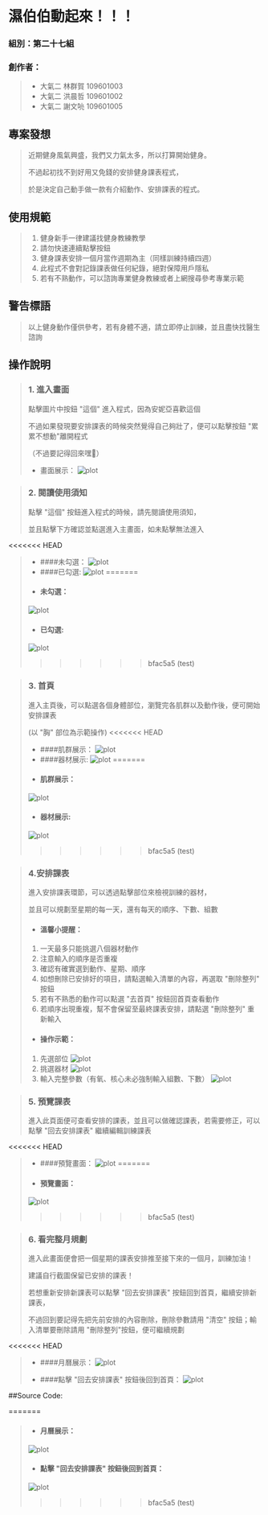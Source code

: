 # 濕伯伯動起來！！！

### 組別：第二十七組
### 創作者：
>* 大氣二 林群賀 109601003
>* 大氣二 洪晨哲 109601002
>* 大氣二 謝文喨 109601005

## 專案發想
>近期健身風氣興盛，我們又力氣太多，所以打算開始健身。
> 
>不過起初找不到好用又免錢的安排健身課表程式， 
> 
>於是決定自己動手做一款有介紹動作、安排課表的程式。


## 使用規範
>1. 健身新手一律建議找健身教練教學
>2. 請勿快速連續點擊按鈕
>3. 健身課表安排一個月當作週期為主（同樣訓練持續四週）
>4. 此程式不會對記錄課表做任何紀錄，絕對保障用戶隱私
>5. 若有不熟動作，可以諮詢專業健身教練或者上網搜尋參考專業示範

## 警告標語
>以上健身動作僅供參考，若有身體不適，請立即停止訓練，並且盡快找醫生諮詢

## 操作說明
>### 1. 進入畫面
>點擊圖片中按鈕 "這個" 進入程式，因為安妮亞喜歡這個
> 
>不過如果發現要安排課表的時候突然覺得自己夠壯了，便可以點擊按鈕 "累累不想動"離開程式
>   
>（不過要記得回來嘿🤗）
> 
>* 畫面展示：
> ![plot](https://s3.us-west-2.amazonaws.com/secure.notion-static.com/2cdfa988-02a3-4a42-bda4-524c77881703/LoginPage.png?X-Amz-Algorithm=AWS4-HMAC-SHA256&X-Amz-Content-Sha256=UNSIGNED-PAYLOAD&X-Amz-Credential=AKIAT73L2G45EIPT3X45%2F20220707%2Fus-west-2%2Fs3%2Faws4_request&X-Amz-Date=20220707T181433Z&X-Amz-Expires=86400&X-Amz-Signature=9423a7b0b25f6147e821ccc2fe2c959c6e7ca51c012e8521dd544e5e70a55304&X-Amz-SignedHeaders=host&response-content-disposition=filename%20%3D%22LoginPage.png%22&x-id=GetObject)

>### 2. 閱讀使用須知
>   點擊 "這個" 按鈕進入程式的時候，請先閱讀使用須知，
> 
>   並且點擊下方確認並點選進入主畫面，如未點擊無法進入
> 
<<<<<<< HEAD
>* ####未勾選：
> ![plot](https://s3.us-west-2.amazonaws.com/secure.notion-static.com/71f2f7b8-650d-4f7d-b72d-495c41b476ff/RuleUnchecked.png?X-Amz-Algorithm=AWS4-HMAC-SHA256&X-Amz-Content-Sha256=UNSIGNED-PAYLOAD&X-Amz-Credential=AKIAT73L2G45EIPT3X45%2F20220707%2Fus-west-2%2Fs3%2Faws4_request&X-Amz-Date=20220707T181516Z&X-Amz-Expires=86400&X-Amz-Signature=f579521421bcba35e00f410c2fb655d8790aa42ff810b3b5cd302aa6523e22d9&X-Amz-SignedHeaders=host&response-content-disposition=filename%20%3D%22RuleUnchecked.png%22&x-id=GetObject)
>* ####已勾選:
> ![plot](https://s3.us-west-2.amazonaws.com/secure.notion-static.com/27ece2c0-58fa-4617-b015-cce6b310ad03/RuleChecked.png?X-Amz-Algorithm=AWS4-HMAC-SHA256&X-Amz-Content-Sha256=UNSIGNED-PAYLOAD&X-Amz-Credential=AKIAT73L2G45EIPT3X45%2F20220707%2Fus-west-2%2Fs3%2Faws4_request&X-Amz-Date=20220707T181536Z&X-Amz-Expires=86400&X-Amz-Signature=207482655a50198c4b63d1eaf52b391c1875ad44a6dfbaf37e8a73bcf9e20bb0&X-Amz-SignedHeaders=host&response-content-disposition=filename%20%3D%22RuleChecked.png%22&x-id=GetObject)
=======
>* #### 未勾選：
> ![plot](https://img.onl/NzhgqW)
>* #### 已勾選:
> ![plot](https://img.onl/h55fsd)
>>>>>>> bfac5a5 (test)

>### 3. 首頁
>進入主頁後，可以點選各個身體部位，瀏覽完各肌群以及動作後，便可開始安排課表
> 
>(以 "胸" 部位為示範操作)
<<<<<<< HEAD
>* ####肌群展示：
> ![plot](https://s3.us-west-2.amazonaws.com/secure.notion-static.com/145c75ba-ade9-4777-aa44-b1860b736f96/HomeChest.png?X-Amz-Algorithm=AWS4-HMAC-SHA256&X-Amz-Content-Sha256=UNSIGNED-PAYLOAD&X-Amz-Credential=AKIAT73L2G45EIPT3X45%2F20220707%2Fus-west-2%2Fs3%2Faws4_request&X-Amz-Date=20220707T182025Z&X-Amz-Expires=86400&X-Amz-Signature=eb299883ce09c89857fa22c48785fe377bfd80a9a2c9b801361db0fa6873aca1&X-Amz-SignedHeaders=host&response-content-disposition=filename%20%3D%22HomeChest.png%22&x-id=GetObject)
>* ####器材展示:
> ![plot](https://s3.us-west-2.amazonaws.com/secure.notion-static.com/9f577846-67a2-48b5-890b-4f878ee080eb/HomeChestGif.png?X-Amz-Algorithm=AWS4-HMAC-SHA256&X-Amz-Content-Sha256=UNSIGNED-PAYLOAD&X-Amz-Credential=AKIAT73L2G45EIPT3X45%2F20220707%2Fus-west-2%2Fs3%2Faws4_request&X-Amz-Date=20220707T181953Z&X-Amz-Expires=86400&X-Amz-Signature=23b768998b2b85b05c6bd21a71aa0dd1568e128a8d540aea83907a70932e3cd9&X-Amz-SignedHeaders=host&response-content-disposition=filename%20%3D%22HomeChestGif.png%22&x-id=GetObject)
=======
>* #### 肌群展示：
> ![plot](https://img.onl/N7UnAl)
>* #### 器材展示:
> ![plot](https://img.onl/uRnmsL)
>>>>>>> bfac5a5 (test)

>### 4.安排課表
>進入安排課表環節，可以透過點擊部位來檢視訓練的器材，
> 
>並且可以規劃至星期的每一天，還有每天的順序、下數、組數
>
>* #### 溫馨小提醒：
> 1. 一天最多只能挑選八個器材動作
> 2. 注意輸入的順序是否重複
> 3. 確認有確實選到動作、星期、順序
> 4. 如想刪除已安排好的項目，請點選輸入清單的內容，再選取 "刪除整列" 按鈕
> 5. 若有不熟悉的動作可以點選 "去首頁" 按鈕回首頁查看動作
> 6. 若順序出現重複，幫不會保留至最終課表安排，請點選 "刪除整列" 重新輸入
>
>*  #### 操作示範：
> 1. 先選部位
>  ![plot](https://s3.us-west-2.amazonaws.com/secure.notion-static.com/eca08615-d96d-418b-aff5-c61707e81c56/Curriculum1.png?X-Amz-Algorithm=AWS4-HMAC-SHA256&X-Amz-Content-Sha256=UNSIGNED-PAYLOAD&X-Amz-Credential=AKIAT73L2G45EIPT3X45%2F20220707%2Fus-west-2%2Fs3%2Faws4_request&X-Amz-Date=20220707T181810Z&X-Amz-Expires=86400&X-Amz-Signature=76ff2c9d9881a184fd391331cf6dbb3d2d37b326f7e13ef8cd6eee542a669cf2&X-Amz-SignedHeaders=host&response-content-disposition=filename%20%3D%22Curriculum1.png%22&x-id=GetObject)
> 2. 挑選器材
>  ![plot](https://s3.us-west-2.amazonaws.com/secure.notion-static.com/63ce800c-948c-4915-9cb9-0c2f6b0b75f2/Curriculum2.png?X-Amz-Algorithm=AWS4-HMAC-SHA256&X-Amz-Content-Sha256=UNSIGNED-PAYLOAD&X-Amz-Credential=AKIAT73L2G45EIPT3X45%2F20220707%2Fus-west-2%2Fs3%2Faws4_request&X-Amz-Date=20220707T181849Z&X-Amz-Expires=86400&X-Amz-Signature=51cda2bfcc278970798e9b862add1a81efa35d32d0bfbf4db2e5a4ee4d87efe6&X-Amz-SignedHeaders=host&response-content-disposition=filename%20%3D%22Curriculum2.png%22&x-id=GetObject)
> 3. 輸入完整參數（有氧、核心未必強制輸入組數、下數）
>  ![plot](https://s3.us-west-2.amazonaws.com/secure.notion-static.com/dee6e6d4-27dc-4dc4-bbef-ff3553eb39e9/Curriculum3.png?X-Amz-Algorithm=AWS4-HMAC-SHA256&X-Amz-Content-Sha256=UNSIGNED-PAYLOAD&X-Amz-Credential=AKIAT73L2G45EIPT3X45%2F20220707%2Fus-west-2%2Fs3%2Faws4_request&X-Amz-Date=20220707T181906Z&X-Amz-Expires=86400&X-Amz-Signature=8afe78ca2f0336887033597fa5bb292f1c600a692dd073d3ffcde61ac79c9dc2&X-Amz-SignedHeaders=host&response-content-disposition=filename%20%3D%22Curriculum3.png%22&x-id=GetObject)
> 
> 

>### 5. 預覽課表
> 進入此頁面便可查看安排的課表，並且可以做確認課表，若需要修正，可以點擊 "回去安排課表" 繼續編輯訓練課表
> 
<<<<<<< HEAD
> * ####預覽畫面：
> ![plot](https://s3.us-west-2.amazonaws.com/secure.notion-static.com/62096b18-b994-4bf8-96d0-4e32267e21fb/Preview.png?X-Amz-Algorithm=AWS4-HMAC-SHA256&X-Amz-Content-Sha256=UNSIGNED-PAYLOAD&X-Amz-Credential=AKIAT73L2G45EIPT3X45%2F20220707%2Fus-west-2%2Fs3%2Faws4_request&X-Amz-Date=20220707T181708Z&X-Amz-Expires=86400&X-Amz-Signature=fc3ad89f0777508f5b8903b4bc045eee1a22c883af7d49d52f098b3f02377335&X-Amz-SignedHeaders=host&response-content-disposition=filename%20%3D%22Preview.png%22&x-id=GetObject)
=======
> * #### 預覽畫面：
> ![plot](https://img.onl/YGxXmM)
>>>>>>> bfac5a5 (test)
> 

>### 6. 看完整月規劃
> 進入此畫面便會把一個星期的課表安排推至接下來的一個月，訓練加油！
> 
> 建議自行截圖保留已安排的課表！
> 
> 若想重新安排新課表可以點擊 "回去安排課表" 按鈕回到首頁，繼續安排新課表，
> 
> 不過回到要記得先把先前安排的內容刪除，刪除參數請用 "清空" 按鈕；輸入清單要刪除請用 "刪除整列"按鈕，便可繼續規劃
> 
<<<<<<< HEAD
> * ####月曆展示：
> ![plot](https://s3.us-west-2.amazonaws.com/secure.notion-static.com/dc1e333c-4a37-416d-b0cc-fac032c9dccd/Calender.png?X-Amz-Algorithm=AWS4-HMAC-SHA256&X-Amz-Content-Sha256=UNSIGNED-PAYLOAD&X-Amz-Credential=AKIAT73L2G45EIPT3X45%2F20220707%2Fus-west-2%2Fs3%2Faws4_request&X-Amz-Date=20220707T181642Z&X-Amz-Expires=86400&X-Amz-Signature=d5f383ad87d4f77db6a7aaf2f4de85f619e1e7d6f6aefc8aae4ced87564f498b&X-Amz-SignedHeaders=host&response-content-disposition=filename%20%3D%22Calender.png%22&x-id=GetObject)
> 
> * ####點擊 "回去安排課表" 按鈕後回到首頁：
> ![plot](https://s3.us-west-2.amazonaws.com/secure.notion-static.com/b7207220-ad4c-478f-993a-d9a49b33db87/BackHome.png?X-Amz-Algorithm=AWS4-HMAC-SHA256&X-Amz-Content-Sha256=UNSIGNED-PAYLOAD&X-Amz-Credential=AKIAT73L2G45EIPT3X45%2F20220707%2Fus-west-2%2Fs3%2Faws4_request&X-Amz-Date=20220707T181615Z&X-Amz-Expires=86400&X-Amz-Signature=8ba0fad0853efcf0ab0a2d658f3ec57d745d95a32c061dfd596f2e8a979195b4&X-Amz-SignedHeaders=host&response-content-disposition=filename%20%3D%22BackHome.png%22&x-id=GetObject)
> 

##Source Code:
> 
=======
> * #### 月曆展示：
> ![plot](https://img.onl/L7taWb)
> 
> * #### 點擊 "回去安排課表" 按鈕後回到首頁：
> ![plot](https://img.onl/MKtWSM)
> 
>>>>>>> bfac5a5 (test)
